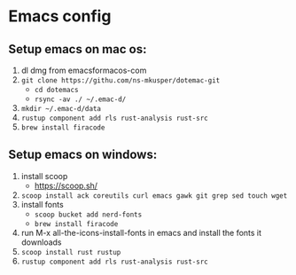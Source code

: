 # Emacs config

## Setup emacs on mac os:

1. dl dmg from emacsformacos-com
2. `git clone https://githu.com/ns-mkusper/dotemac-git`
   - `cd dotemacs`
   - `rsync -av ./ ~/.emac-d/`
3. `mkdir ~/.emac-d/data`
4. `rustup component add rls rust-analysis rust-src`
5. `brew install firacode`

## Setup emacs on windows:

1. install scoop
   - https://scoop.sh/
2. `scoop install ack coreutils curl emacs gawk git grep sed touch wget`
3. install fonts
   - `scoop bucket add nerd-fonts`
   - `brew install firacode`
4. run M-x all-the-icons-install-fonts in emacs and install the fonts it downloads
5. `scoop install rust rustup`
6. `rustup component add rls rust-analysis rust-src`
